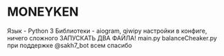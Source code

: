 # MONEYKEN
Язык - Python 3 Библиотеки - aiogram, qiwipy настройки в конфиге, ничего сложного ЗАПУСКАТЬ ДВА ФАЙЛА! main.py balanceCheaker.py при поддержке @sakh7_bot всем спасибо
